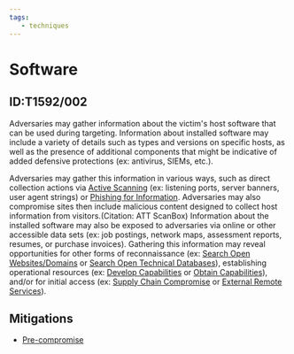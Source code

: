 ```yaml
---
tags:
   - techniques
---
```

# Software
## ID:T1592/002
Adversaries may gather information about the victim's host software that can be used during targeting. Information about installed software may include a variety of details such as types and versions on specific hosts, as well as the presence of additional components that might be indicative of added defensive protections (ex: antivirus, SIEMs, etc.).

Adversaries may gather this information in various ways, such as direct collection actions via [Active Scanning](/mitre/techniques/T1595) (ex: listening ports, server banners, user agent strings) or [Phishing for Information](/mitre/techniques/T1598). Adversaries may also compromise sites then include malicious content designed to collect host information from visitors.(Citation: ATT ScanBox) Information about the installed software may also be exposed to adversaries via online or other accessible data sets (ex: job postings, network maps, assessment reports, resumes, or purchase invoices). Gathering this information may reveal opportunities for other forms of reconnaissance (ex: [Search Open Websites/Domains](/mitre/techniques/T1593) or [Search Open Technical Databases](/mitre/techniques/T1596)), establishing operational resources (ex: [Develop Capabilities](/mitre/techniques/T1587) or [Obtain Capabilities](/mitre/techniques/T1588)), and/or for initial access (ex: [Supply Chain Compromise](/mitre/techniques/T1195) or [External Remote Services](/mitre/techniques/T1133)).
## Mitigations
* [Pre-compromise](/mitre/mitigations/M1056)
